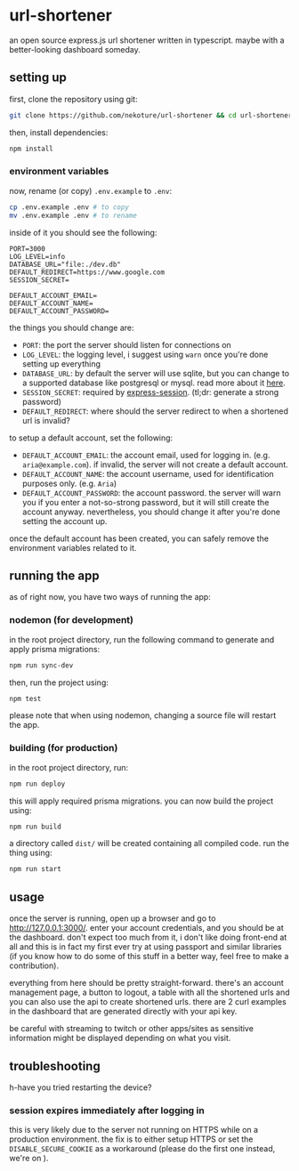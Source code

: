 # url-shortener
an open source express.js url shortener written in typescript. maybe with a better-looking dashboard someday.

## setting up
first, clone the repository using git:
```sh
git clone https://github.com/nekoture/url-shortener && cd url-shortener
```
then, install dependencies:
```sh
npm install
```

### environment variables
now, rename (or copy) `.env.example` to `.env`:
```sh
cp .env.example .env # to copy
mv .env.example .env # to rename
```

inside of it you should see the following:
```properties
PORT=3000
LOG_LEVEL=info
DATABASE_URL="file:./dev.db"
DEFAULT_REDIRECT=https://www.google.com
SESSION_SECRET=

DEFAULT_ACCOUNT_EMAIL=
DEFAULT_ACCOUNT_NAME=
DEFAULT_ACCOUNT_PASSWORD=
```

the things you should change are:
- `PORT`: the port the server should listen for connections on
- `LOG_LEVEL`: the logging level, i suggest using `warn` once you're done setting up everything
- `DATABASE_URL`: by default the server will use sqlite, but you can change to a supported database like postgresql or mysql. read more about it [here](https://www.prisma.io/docs/orm/reference/connection-urls).
- `SESSION_SECRET`: required by [express-session](https://github.com/expressjs/session#secret). (tl;dr: generate a strong password)
- `DEFAULT_REDIRECT`: where should the server redirect to when a shortened url is invalid?

to setup a default account, set the following:
- `DEFAULT_ACCOUNT_EMAIL`: the account email, used for logging in. (e.g. `aria@example.com`). if invalid, the server will not create a default account.
- `DEFAULT_ACCOUNT_NAME`: the account username, used for identification purposes only. (e.g. `Aria`)
- `DEFAULT_ACCOUNT_PASSWORD`: the account password. the server will warn you if you enter a not-so-strong password, but it will still create the account anyway. nevertheless, you should change it after you're done setting the account up.

once the default account has been created, you can safely remove the environment variables related to it.

## running the app
as of right now, you have two ways of running the app:

### nodemon (for development)
in the root project directory, run the following command to generate and apply prisma migrations:
```sh
npm run sync-dev
```
then, run the project using:
```sh
npm test
```
please note that when using nodemon, changing a source file will restart the app.

### building (for production)
in the root project directory, run:
```sh
npm run deploy
```
this will apply required prisma migrations. you can now build the project using:
```sh
npm run build
```
a directory called `dist/` will be created containing all compiled code. run the thing using:
```sh
npm run start
```

## usage
once the server is running, open up a browser and go to http://127.0.0.1:3000/. enter your account credentials, and you should be at the dashboard. don't expect too much from it, i don't like doing front-end at all and this is in fact my first ever try at using passport and similar libraries (if you know how to do some of this stuff in a better way, feel free to make a contribution).

everything from here should be pretty straight-forward. there's an account management page, a button to logout, a table with all the shortened urls and you can also use the api to create shortened urls. there are 2 curl examples in the dashboard that are generated directly with your api key.

be careful with streaming to twitch or other apps/sites as sensitive information might be displayed depending on what you visit.

## troubleshooting
h-have you tried restarting the device?

### session expires immediately after logging in
this is very likely due to the server not running on HTTPS while on a production environment. the fix is to either setup HTTPS or set the `DISABLE_SECURE_COOKIE` as a workaround (please do the first one instead, we're on <insert current year here>).